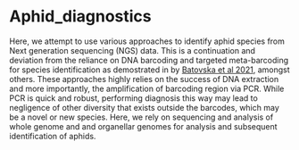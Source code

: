 # Aphid_diagnostics

Here, we attempt to use various approaches to identify aphid species from Next generation sequencing (NGS) data. This is a continuation and deviation from the reliance on DNA barcoding and targeted meta-barcoding for species identification as demostrated in by [Batovska et al 2021](https://doi.org/10.1038/s41598-021-85855-6), amongst others. These approaches highly relies on the success of DNA extraction and more importantly, the amplification of barcoding region via PCR. While PCR is quick and robust, performing diagnosis this way may lead to negligence of other diversity that exists outside the barcodes, which may be a novel or new species. Here, we rely on sequencing and analysis of whole genome and and organellar genomes for analysis and subsequent identification of aphids. 
